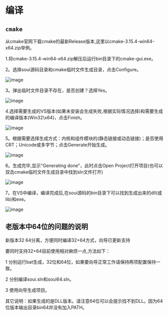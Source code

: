 # 编译

## `cmake`

从cmake官网下载cmake的最新Release版本,这里以cmake-3.15.4-win64-x64.zip举例。

1.将cmake-3.15.4-win64-x64.zip解压后运行bin目录下的cmake-gui.exe。

2。选择soui源码目录和cmake临时文件生成目录，点击Configure。

![image](./cmake/01.png)

3。弹出临时文件目录不存在，是否创建？选择Yes。   

![image](./cmake/02.png)

4.选择需要生成的VS版本(如果未安装会生成失败,根据实际情况选择)和需要生成的编译版本(Win32\x64)，点击Finish。   

![image](./cmake/04.png)

5。根据需要选择生成方式：内核和组件模块的(静态链接或动态链接)；是否使用CRT；Unicode或多字节；点击Generate开始生成。   

![image](./cmake/05.png)

6。生成完毕,显示"Generating done"，此时点击Open Project打开项目(也可以双击cmake临时文件生成目录中找到sln文件打开)

![image](./cmake/06.png)

7。在VS中编译，编译完成后,在soui源码的bin目录下可以找到生成出来的dll(或lib)和exe。

![image](./cmake/07.png)

## 老版本中64位的问题的说明

新版本32 64分离，方便同时编译32+64方式，向导已更新支持

要同时支持32+64目前使用相对麻烦一点,方法如下：

1 分别运行bat生成，32位和64位，如果要向导正常工作请保持两项配置保持一致。

2 分别编译soui.sln和soui64.sln。

3 使用向导生成项目。

其它说明：如果生成的是DLL版本。请注意64位可以会提示找不到DLL。因为64位版本输出目录bin64并没有加入PATH。